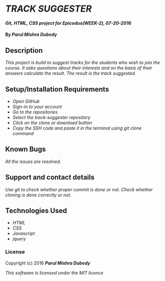 # _TRACK SUGGESTER_

#### _Git, HTML, CSS project for Epicodus(WEEK-2), 07-20-2016_

#### By _Parul Mishra Dubedy_

## Description

_This project is build to suggest tracks for the students who wish to join the course. It asks questions about their interests and on the basis of their answers calculate the result. The result is the track suggested._

## Setup/Installation Requirements

* _Open GitHub_
* _Sign-in to your account_
* _Go to the repositories_
* _Select the track-suggester repository_
* _Click on the clone or download button_
* _Copy the SSH code and paste it in the terminal using git clone command_

## Known Bugs

_All the issues are resolved._

## Support and contact details

_Use git to check whether proper commit is done or not. Check whether cloning is done correctly or not._

## Technologies Used

* _HTML_
* _CSS_
* _Javascript_
* _jquery_

### License

Copyright (c) 2016 **_Parul Mishra Dubedy_**

_This software is licensed under the MIT licence_
